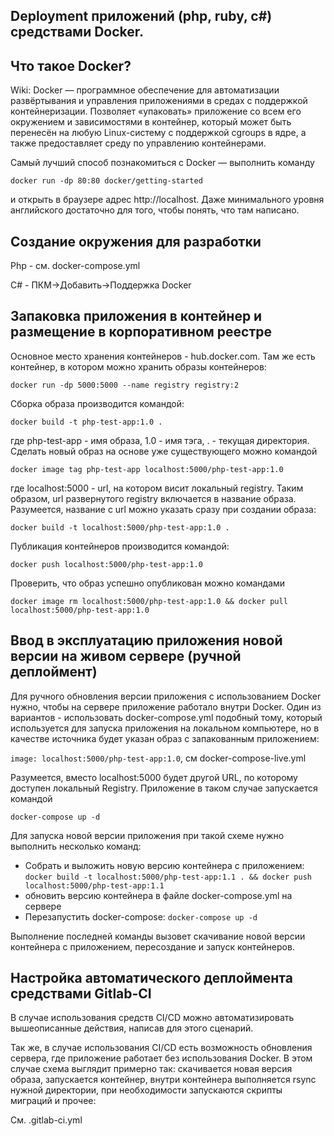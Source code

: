 Deployment приложений (php, ruby, c#) средствами Docker.
---
Что такое Docker?
--
Wiki: Docker — программное обеспечение для автоматизации развёртывания и управления приложениями в средах с поддержкой контейнеризации. Позволяет «упаковать» приложение со всем его окружением и зависимостями в контейнер, который может быть перенесён на любую Linux-систему с поддержкой cgroups в ядре, а также предоставляет среду по управлению контейнерами.

Самый лучший способ познакомиться с Docker — выполнить команду 

`docker run -dp 80:80 docker/getting-started`

и открыть в браузере адрес http://localhost. Даже минимального уровня 
английского достаточно для того, чтобы понять, что там написано.

Создание окружения для разработки
--
Php - см. docker-compose.yml

C# - ПКМ->Добавить->Поддержка Docker

Запаковка приложения в контейнер и размещение в корпоративном реестре
--
Основное место хранения контейнеров - hub.docker.com. 
Там же есть контейнер, в котором можно хранить образы контейнеров:

`docker run -dp 5000:5000 --name registry registry:2`

Сборка образа производится командой:

`docker build -t php-test-app:1.0 .`

где php-test-app - имя образа, 
1.0 - имя тэга, 
. - текущая директория. Сделать новый образ на основе уже существующего можно командой

`docker image tag php-test-app localhost:5000/php-test-app:1.0`

где localhost:5000 - url, на котором висит локальный registry.
Таким образом, url развернутого registry включается в название образа.
Разумеется, название с url можно указать сразу при создании образа:

`docker build -t localhost:5000/php-test-app:1.0 .`

Публикация контейнеров производится командой:

`docker push localhost:5000/php-test-app:1.0`

Проверить, что образ успешно опубликован можно командами

`docker image rm localhost:5000/php-test-app:1.0 && docker pull localhost:5000/php-test-app:1.0`

Ввод в эксплуатацию приложения новой версии на живом сервере (ручной деплоймент)
--
Для ручного обновления версии приложения с использованием Docker нужно, чтобы на сервере приложение 
работало внутри Docker. Один из вариантов - использовать docker-compose.yml подобный тому, который 
используется для запуска приложения на локальном компьютере, но в качестве источника будет указан 
образ с запакованным приложением:

`image: localhost:5000/php-test-app:1.0`, см docker-compose-live.yml

Разумеется, вместо localhost:5000 будет другой URL, по которому доступен локальный Registry.
Приложение в таком случае запускается командой 

`docker-compose up -d`

Для запуска новой версии приложения при такой схеме нужно выполнить несколько команд:
- Собрать и выложить новую версию контейнера с приложением:
  `docker build -t localhost:5000/php-test-app:1.1 . && docker push localhost:5000/php-test-app:1.1`
- обновить версию контейнера в файле docker-compose.yml на сервере
- Перезапустить docker-compose: `docker-compose up -d`

Выполнение последней команды вызовет скачивание новой версии контейнера с приложением, 
пересоздание и запуск контейнеров.

Настройка автоматического деплоймента средствами Gitlab-CI
--
В случае использования средств CI/CD можно автоматизировать вышеописанные действия, написав для
этого сценарий.

Так же, в случае использования CI/CD есть возможность обновления сервера, где приложение работает
без использования Docker. В этом случае схема выглядит примерно так: скачивается новая версия образа, 
запускается контейнер, внутри контейнера выполняется rsync нужной директории, при необходимости 
запускаются скрипты миграций и прочее:

См. .gitlab-ci.yml